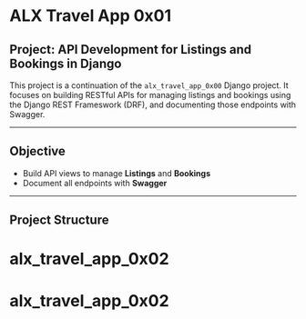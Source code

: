 # ALX Travel App 0x01

##  Project: API Development for Listings and Bookings in Django

This project is a continuation of the `alx_travel_app_0x00` Django project. It focuses on building RESTful APIs for managing listings and bookings using the Django REST Frameswork (DRF), and documenting those endpoints with Swagger.

---

##  Objective

- Build API views to manage **Listings** and **Bookings**
- Document all endpoints with **Swagger**

---

##  Project Structure

# alx_travel_app_0x02
# alx_travel_app_0x02
